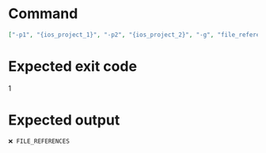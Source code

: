 # Command
```json
["-p1", "{ios_project_1}", "-p2", "{ios_project_2}", "-g", "file_references", "-t", "Project"]
```

# Expected exit code
1

# Expected output
```
❌ FILE_REFERENCES


```
